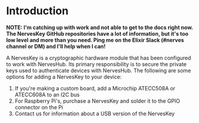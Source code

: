 # Introduction

**NOTE: I'm catching up with work and not able to get to the docs right now. The NervesKey GitHub repositories have a lot of information, but it's too low level and more than you need. Ping me on the Elixir Slack \(\#nerves channel or DM\) and I'll help when I can!**

A NervesKey is a cryptographic hardware module that has been configured to work with NervesHub. Its primary responsibility is to secure the private keys used to authenticate devices with NervesHub. The following are some options for adding a NervesKey to your device:

1. If you're making a custom board, add a Microchip ATECC508A or ATECC608A to an I2C bus 
2. For Raspberry Pi's, purchase a NervesKey and solder it to the GPIO connector on the Pi
3. Contact us for information about a USB version of the NervesKey

